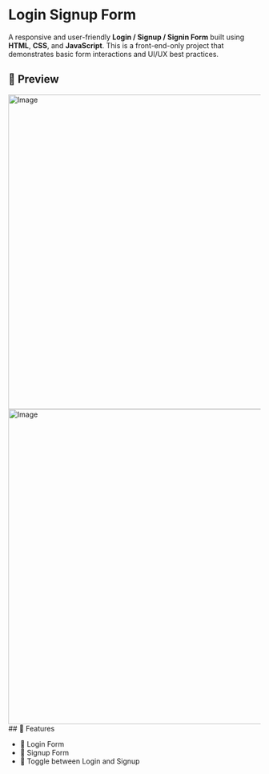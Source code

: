# Login Signup Form

A responsive and user-friendly **Login / Signup / Signin Form** built using **HTML**, **CSS**, and **JavaScript**. This is a front-end-only project that demonstrates basic form interactions and UI/UX best practices.

## 📸 Preview
<img width="1363" height="627" alt="Image" src="https://github.com/user-attachments/assets/c84b81a6-99a9-4730-b99b-2f143e8912f8" />
<img width="1363" height="628" alt="Image" src="https://github.com/user-attachments/assets/23e6d66c-b3db-4d84-b330-ed291cb3e373" />
## 🔧 Features

- 👤 Login Form
- 📝 Signup Form
- 🔄 Toggle between Login and Signup
